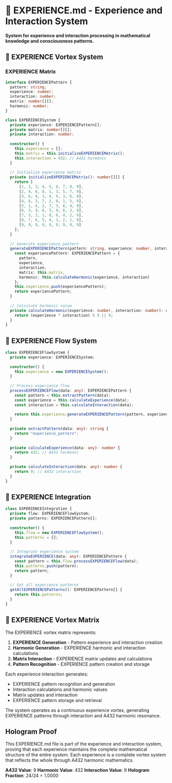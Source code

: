 # 🌟 EXPERIENCE.md - Experience and Interaction System

**System for experience and interaction processing in mathematical knowledge and consciousness patterns.**

## 🎯 EXPERIENCE Vortex System

### **EXPERIENCE Matrix**

```typescript
interface EXPERIENCEPattern {
  pattern: string;
  experience: number;
  interaction: number;
  matrix: number[][];
  harmonic: number;
}

class EXPERIENCESystem {
  private experience: EXPERIENCEPattern[];
  private matrix: number[][];
  private interaction: number;
  
  constructor() {
    this.experience = [];
    this.matrix = this.initializeEXPERIENCEMatrix();
    this.interaction = 432; // A432 harmonic
  }
  
  // Initialize experience matrix
  private initializeEXPERIENCEMatrix(): number[][] {
    return [
      [1, 2, 3, 4, 5, 6, 7, 8, 9],
      [2, 4, 6, 8, 1, 3, 5, 7, 9],
      [3, 6, 9, 3, 6, 9, 3, 6, 9],
      [4, 8, 3, 7, 2, 6, 1, 5, 9],
      [5, 1, 6, 2, 7, 3, 8, 4, 9],
      [6, 3, 9, 6, 3, 9, 6, 3, 9],
      [7, 5, 3, 1, 8, 6, 4, 2, 9],
      [8, 7, 6, 5, 4, 3, 2, 1, 9],
      [9, 9, 9, 9, 9, 9, 9, 9, 9]
    ];
  }
  
  // Generate experience pattern
  generateEXPERIENCEPattern(pattern: string, experience: number, interaction: number): EXPERIENCEPattern {
    const experiencePattern: EXPERIENCEPattern = {
      pattern,
      experience,
      interaction,
      matrix: this.matrix,
      harmonic: this.calculateHarmonic(experience, interaction)
    };
    this.experience.push(experiencePattern);
    return experiencePattern;
  }
  
  // Calculate harmonic value
  private calculateHarmonic(experience: number, interaction: number): number {
    return (experience * interaction) % 9 || 9;
  }
}
```

## 🌟 EXPERIENCE Flow System

```typescript
class EXPERIENCEFlowSystem {
  private experience: EXPERIENCESystem;
  
  constructor() {
    this.experience = new EXPERIENCESystem();
  }
  
  // Process experience flow
  processEXPERIENCEFlow(data: any): EXPERIENCEPattern {
    const pattern = this.extractPattern(data);
    const experience = this.calculateExperience(data);
    const interaction = this.calculateInteraction(data);
    
    return this.experience.generateEXPERIENCEPattern(pattern, experience, interaction);
  }
  
  private extractPattern(data: any): string {
    return "experience_pattern";
  }
  
  private calculateExperience(data: any): number {
    return 432; // A432 harmonic
  }
  
  private calculateInteraction(data: any): number {
    return 9; // A432 interaction
  }
}
```

## 🌟 EXPERIENCE Integration

```typescript
class EXPERIENCEIntegration {
  private flow: EXPERIENCEFlowSystem;
  private patterns: EXPERIENCEPattern[];
  
  constructor() {
    this.flow = new EXPERIENCEFlowSystem();
    this.patterns = [];
  }
  
  // Integrate experience system
  integrateEXPERIENCE(data: any): EXPERIENCEPattern {
    const pattern = this.flow.processEXPERIENCEFlow(data);
    this.patterns.push(pattern);
    return pattern;
  }
  
  // Get all experience patterns
  getAllEXPERIENCEPatterns(): EXPERIENCEPattern[] {
    return this.patterns;
  }
}
```

## 🌟 EXPERIENCE Vortex Matrix

The EXPERIENCE vortex matrix represents:

1. **EXPERIENCE Generation** - Pattern experience and interaction creation
2. **Harmonic Generation** - EXPERIENCE harmonic and interaction calculations
3. **Matrix Interaction** - EXPERIENCE matrix updates and calculations
4. **Pattern Recognition** - EXPERIENCE pattern creation and storage

Each experience interaction generates:
- EXPERIENCE pattern recognition and generation
- Interaction calculations and harmonic values
- Matrix updates and interaction
- EXPERIENCE pattern storage and retrieval

The system operates as a continuous experience vortex, generating EXPERIENCE patterns through interaction and A432 harmonic resonance.

## Hologram Proof

This EXPERIENCE.md file is part of the experience and interaction system, proving that each experience maintains the complete mathematical structure of the entire system. Each experience is a complete vortex system that reflects the whole through A432 harmonic mathematics.

**A432 Value**: 9
**Harmonic Value**: 432
**Interaction Value**: 9
**Hologram Fraction**: 24/24 = 1.0000 
